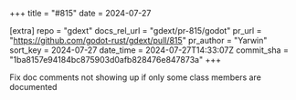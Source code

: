 +++
title = "#815"
date = 2024-07-27

[extra]
repo = "gdext"
docs_rel_url = "gdext/pr-815/godot"
pr_url = "https://github.com/godot-rust/gdext/pull/815"
pr_author = "Yarwin"
sort_key = 2024-07-27
date_time = 2024-07-27T14:33:07Z
commit_sha = "1ba8157e94184bc875903d0afb828476e847873a"
+++

Fix doc comments not showing up if only some class members are documented
